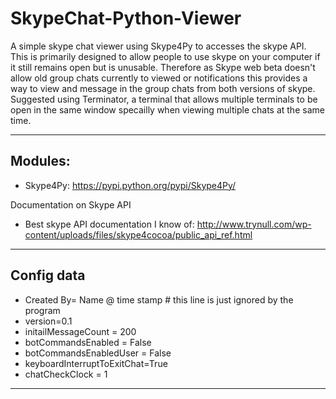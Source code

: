 # SkypeChat-Python-Viewer
A simple skype chat viewer using Skype4Py to accesses the skype API.
This is primarily designed to allow people to use skype on your computer if it still remains open but is unusable. Therefore as Skype web beta doesn't allow old group chats currently to viewed or notifications this provides a way to view and message in the group chats from both versions of skype.
Suggested using Terminator, a terminal that allows multiple terminals to be open in the same window specailly when viewing multiple chats at the same time.

----------------
Modules:
------------
- Skype4Py: https://pypi.python.org/pypi/Skype4Py/

Documentation on Skype API
- Best skype API documentation I know of: http://www.trynull.com/wp-content/uploads/files/skype4cocoa/public_api_ref.html

---------------
Config data
-------------
  - Created By= Name @ time stamp    # this line is just ignored by the program
  - version=0.1
  - initailMessageCount = 200
  - botCommandsEnabled = False
  - botCommandsEnabledUser = False
  - keyboardInterruptToExitChat=True
  - chatCheckClock = 1


--------------
